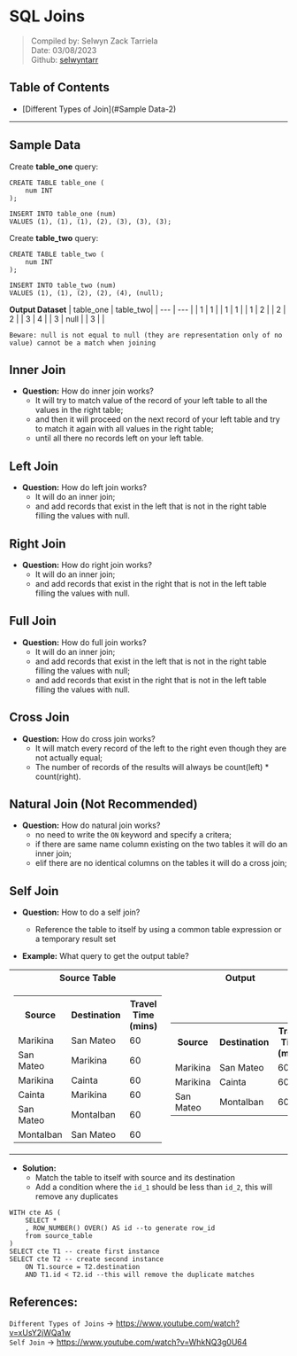 # SQL Joins

>Compiled by: Selwyn Zack Tarriela <br> Date: 03/08/2023 <br> Github: [selwyntarr](https://github.com/selwyntarr)

## Table of Contents
- [Different Types of Join](#Sample Data-2)

---


## Sample Data
Create **table_one** query:
```
CREATE TABLE table_one (
    num INT
);

INSERT INTO table_one (num)
VALUES (1), (1), (1), (2), (3), (3), (3);
```
Create **table_two** query:
```
CREATE TABLE table_two (
    num INT
);

INSERT INTO table_two (num)
VALUES (1), (1), (2), (2), (4), (null);
```
**Output Dataset**
| table_one | table_two|
| --- | --- |
| 1 | 1 |
| 1 | 1 |
| 1 | 2 |
| 2 | 2 |
| 3 | 4 |
| 3 | null |
| 3 | |

`Beware: null is not equal to null (they are representation only of no value) cannot be a match when joining`

## Inner Join

- **Question:** How do inner join works?
    - It will try to match value of the record of your left table to all the values in the right table; 
    - and then it will proceed on the next record of your left table and try to match it again with all values in the right table; 
    - until all there no records left on your left table.   

## Left Join

- **Question:** How do left join works?
    - It will do an inner join;
    - and add records that exist in the left that is not in the right table filling the values with null.

## Right Join

- **Question:** How do right join works?
    - It will do an inner join;
    - and add records that exist in the right that is not in the left table filling the values with null.

## Full Join

- **Question:** How do full join works?
    - It will do an inner join;
    - and add records that exist in the left that is not in the right table filling the values with null;
    - and add records that exist in the right that is not in the left table filling the values with null.

## Cross Join

- **Question:** How do cross join works?
    - It will match every record of the left to the right even though they are not actually equal;
    - The number of records of the results will always be count(left) * count(right).

## Natural Join (Not Recommended)

- **Question:** How do natural join works?
    - no need to write the `ON` keyword and specify a critera;
    - if there are same name column existing on the two tables it will do an inner join;
    - elif there are no identical columns on the tables it will do a cross join;

## Self Join

- **Question:** How to do a self join?
    - Reference the table to itself by using a common table expression or a temporary result set

- **Example:** What query to get the output table?

<table>
  <tr>
    <th>Source Table</th>
    <th>Output</th>
  </tr>
  <tr>
    <td>
        <table>
            <tr>
                <th>Source</th>
                <th>Destination</th>
                <th>Travel Time (mins)</th>
            </tr>
            <tr>
                <td>Marikina</td>
                <td>San Mateo</td>
                <td>60</td>
            </t>
            <tr>
                <td>San Mateo</td>
                <td>Marikina</td>
                <td>60</td>
            </t>
            <tr>
                <td>Marikina</td>
                <td>Cainta</td>
                <td>60</td>
            </t>
            <tr>
                <td>Cainta</td>
                <td>Marikina</td>
                <td>60</td>
            </t>
            <tr>
                <td>San Mateo</td>
                <td>Montalban</td>
                <td>60</td>
            </t>
            <tr>
                <td>Montalban</td>
                <td>San Mateo</td>
                <td>60</td>
            </tr>
        </table>
    </td>
    <td>
        <table>
            <tr>
                <th>Source</th>
                <th>Destination</th>
                <th>Travel Time (mins)</th>
            </tr>
            <tr>
                <td>Marikina</td>
                <td>San Mateo</td>
                <td>60</td>
            </tr>
            <tr>
                <td>Marikina</td>
                <td>Cainta</td>
                <td>60</td>
            </tr>
            <tr>
                <td>San Mateo</td>
                <td>Montalban</td>
                <td>60</td>
            </t>
        </table>
    </td>
  </tr>
</table>

- **Solution:**
    - Match the table to itself with source and its destination
    - Add a condition where the `id_1` should be less than `id_2`, this will remove any duplicates 
```
WITH cte AS (
    SELECT * 
    , ROW_NUMBER() OVER() AS id --to generate row_id
    from source_table
)
SELECT cte T1 -- create first instance
SELECT cte T2 -- create second instance
    ON T1.source = T2.destination
    AND T1.id < T2.id --this will remove the duplicate matches
```
    
## References:
`Different Types of Joins` -> https://www.youtube.com/watch?v=xUsY2jWQa1w <br>
`Self Join` -> https://www.youtube.com/watch?v=WhkNQ3g0U64
